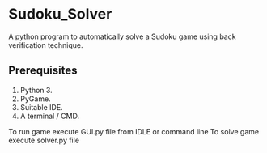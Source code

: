 # Sudoku_Solver
A python program to automatically solve a Sudoku game using back verification technique.

## Prerequisites
1. Python 3.
2. PyGame.
3. Suitable IDE.
4. A terminal / CMD.

To run game execute GUI.py file from IDLE or command line
To solve game execute solver.py file
